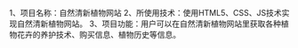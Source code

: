 1、项目名称：自然清新植物网站
2、所使用技术：使用HTML5、CSS、JS技术实现自然清新植物网站。
3、项目功能：用户可以在自然清新植物网站里获取各种植物花卉的养护技术、购买信息、植物历史等信息。
